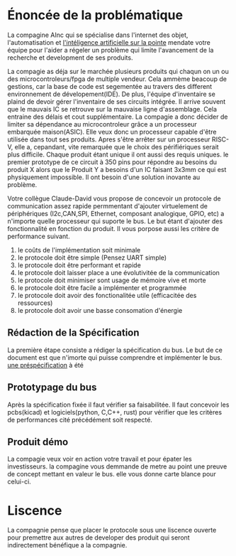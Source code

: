 # Énoncée de la problématique

La compagine AInc qui se spécialise dans l'internet des objet, l'automatisation et [l'intéligence artificielle sur la pointe](https://www.redhat.com/en/topics/edge-computing/what-is-edge-ai) mendate votre équipe pour l'aider a régeler un problème qui limite l'avancement de la recherche et development de ses produits.

La compagie as déja sur le marchée plusieurs produits qui chaqun on un ou des microcontroleurs/fpga de multiple vendeur. Cela ammème beacoup de gestions, car la base de code est segementée au travers des different environnement de dévelopement(IDE). De plus, l'équipe d'inventaire se plaind de devoir gérer l'inventaire de ses circuits intégrée. Il arrive souvent que le mauvais  IC se retrouve sur la mauvaise ligne d'assemblage. Cela entraine des délais et cout supplémentaire. La compagie a donc décider de limiter sa dépendance au microcontroleur grâce a un processeur embarquée maison(ASIC). Elle veux donc un processeur capable d'être utilisée dans tout ses produits. Apres s'être arrêter sur un processeur RISC-V, elle a, cepandant, vite remarquée que le choix des périfiériques serait plus difficile. Chaque produit étant unique il ont aussi des requis uniques. le premier prototype de ce circuit à 350 pins pour répondre au besoins du produit X alors que le Produit Y a besoins d'un IC faisant 3x3mm ce qui est physiquement impossible. Il ont besoin d'une solution inovante au problème.

Votre collègue Claude-David vous propose de concevoir un protocole de communication assez rapide permmentant d'ajouter virtuelement de périphériques (I2c,CAN,SPI, Ethernet, composant analogique, GPIO, etc) a n'importe quelle processeur qui suporte le bus. Le but étant d'ajouter des fonctionnalité en fonction du produit. Il vous porpose aussi les critère de performance suivant.

1. le coûts de l'implémentation soit minimale
2. le protocole doit être simple (Pensez UART simple)
3. le protocole doit être performant et rapide
4. le protocole doit laisser place a une évolutivitée de la communication
5. le protocole doit minimiser sont usage de mémoire vive et morte
6. le protocole doit être facile a implémenter et programmée
7. le protocole doit avoir des fonctionalitée utile (efficacitée des ressources)
8. le protocole doit avoir une basse consomation d'énergie

## Rédaction de la Spécification

La première étape consiste a rédiger la spécification du bus. Le but de ce document est que n'imorte qui puisse comprendre et implémenter le bus. [une préspécification](https://github.com/cdg66/SHER-Bus/blob/main/README.md) à été 



## Prototypage du bus 

Après la spécification fixée il faut vérifier sa faisabilitée. Il faut concevoir les pcbs(kicad) et logiciels(python, C,C++, rust) pour vérifier que les critères de performances cité précédément soit respecté.

## Produit démo
La compagie veux voir en action votre travail et pour épater les investisseurs. la compagine vous demmande de metre au point une preuve de concept mettant en valeur le bus. elle vous donne carte blance pour celui-ci. 

# Liscence
La compagnie pense que placer le protocole sous une liscence ouverte pour premettre aux autres de developer des produit qui seront indirectement bénéfique a la compagnie.


